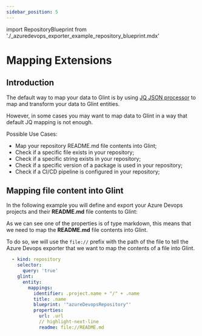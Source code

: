 ```yaml
---
sidebar_position: 5
---
```


import RepositoryBlueprint from './\_azuredevops_exporter_example_repository_blueprint.mdx'

# Mapping Extensions

## Introduction

The default way to map your data to Glint is by using [JQ JSON processor](https://stedolan.github.io/jq/manual/) to map and transform your data to Glint entities.

However, in some cases you may want to map data to Glint in a way that default JQ mapping is not enough.

Possible Use Cases:

- Map your repository README.md file contents into Glint;
- Check if a specific file exists in your repository;
- Check if a specific string exists in your repository;
- Check if a specific version of a package is used in your repository;
- Check if a CI/CD pipeline is configured in your repository;

## Mapping file content into Glint

In the following example you will define and export your Azure Devops projects and their **README.md** file contents to Glint:

<RepositoryBlueprint/>

As we can see one of the properties is of type markdown, this means that we need to map the **README.md** file contents into Glint.

To do so, we will use the `file://` prefix with the path of the file to tell the Azure Devops exporter that we want to map the contents of a file into Glint.

```yaml showLineNumbers
  - kind: repository
    selector:
      query: 'true'
    glint:
      entity:
        mappings:
          identifier: .project.name + "/" + .name
          title: .name
          blueprint: '"azureDevopsRepository"'
          properties:
            url: .url
            // highlight-next-line
            readme: file://README.md
```